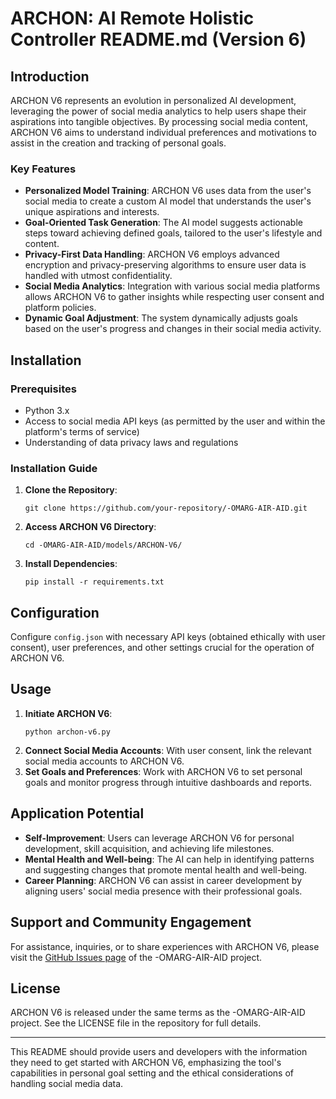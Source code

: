 # ARCHON: AI Remote Holistic Controller README.md (Version 6)

## Introduction

ARCHON V6 represents an evolution in personalized AI development, leveraging the power of social media analytics to help users shape their aspirations into tangible objectives. By processing social media content, ARCHON V6 aims to understand individual preferences and motivations to assist in the creation and tracking of personal goals.

### Key Features

- **Personalized Model Training**: ARCHON V6 uses data from the user's social media to create a custom AI model that understands the user's unique aspirations and interests.
- **Goal-Oriented Task Generation**: The AI model suggests actionable steps toward achieving defined goals, tailored to the user's lifestyle and content.
- **Privacy-First Data Handling**: ARCHON V6 employs advanced encryption and privacy-preserving algorithms to ensure user data is handled with utmost confidentiality.
- **Social Media Analytics**: Integration with various social media platforms allows ARCHON V6 to gather insights while respecting user consent and platform policies.
- **Dynamic Goal Adjustment**: The system dynamically adjusts goals based on the user's progress and changes in their social media activity.

## Installation

### Prerequisites

- Python 3.x
- Access to social media API keys (as permitted by the user and within the platform's terms of service)
- Understanding of data privacy laws and regulations

### Installation Guide

1. **Clone the Repository**:
   ```
   git clone https://github.com/your-repository/-OMARG-AIR-AID.git
   ```
2. **Access ARCHON V6 Directory**:
   ```
   cd -OMARG-AIR-AID/models/ARCHON-V6/
   ```
3. **Install Dependencies**:
   ```
   pip install -r requirements.txt
   ```

## Configuration

Configure `config.json` with necessary API keys (obtained ethically with user consent), user preferences, and other settings crucial for the operation of ARCHON V6.

## Usage

1. **Initiate ARCHON V6**:
   ```
   python archon-v6.py
   ```
2. **Connect Social Media Accounts**: With user consent, link the relevant social media accounts to ARCHON V6.
3. **Set Goals and Preferences**: Work with ARCHON V6 to set personal goals and monitor progress through intuitive dashboards and reports.

## Application Potential

- **Self-Improvement**: Users can leverage ARCHON V6 for personal development, skill acquisition, and achieving life milestones.
- **Mental Health and Well-being**: The AI can help in identifying patterns and suggesting changes that promote mental health and well-being.
- **Career Planning**: ARCHON V6 can assist in career development by aligning users' social media presence with their professional goals.

## Support and Community Engagement

For assistance, inquiries, or to share experiences with ARCHON V6, please visit the [GitHub Issues page](https://github.com/your-repository/-OMARG-AIR-AID/issues) of the -OMARG-AIR-AID project.

## License

ARCHON V6 is released under the same terms as the -OMARG-AIR-AID project. See the LICENSE file in the repository for full details.

---

This README should provide users and developers with the information they need to get started with ARCHON V6, emphasizing the tool's capabilities in personal goal setting and the ethical considerations of handling social media data.

